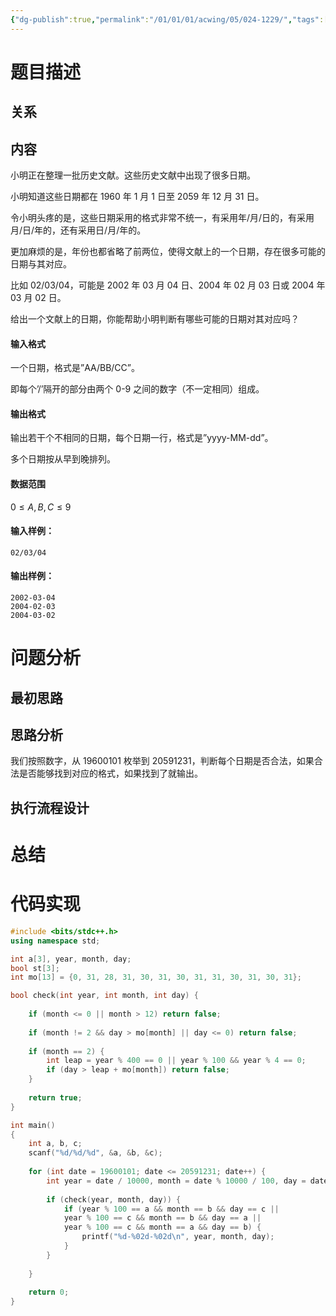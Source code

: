 ```yaml
---
{"dg-publish":true,"permalink":"/01/01/01/acwing/05/024-1229/","tags":["personal/blog","algorithm/日期问题","algorithm/brute-force"]}
---
```



# 题目描述
## 关系

## 内容
小明正在整理一批历史文献。这些历史文献中出现了很多日期。

小明知道这些日期都在 1960 年 1 月 1 日至 2059 年 12 月 31 日。

令小明头疼的是，这些日期采用的格式非常不统一，有采用年/月/日的，有采用月/日/年的，还有采用日/月/年的。

更加麻烦的是，年份也都省略了前两位，使得文献上的一个日期，存在很多可能的日期与其对应。

比如 02/03/04，可能是 2002 年 03 月 04 日、2004 年 02 月 03 日或 2004 年 03 月 02 日。

给出一个文献上的日期，你能帮助小明判断有哪些可能的日期对其对应吗？

#### 输入格式

一个日期，格式是”AA/BB/CC”。

即每个’/’隔开的部分由两个 0-9 之间的数字（不一定相同）组成。

#### 输出格式

输出若干个不相同的日期，每个日期一行，格式是”yyyy-MM-dd”。

多个日期按从早到晚排列。

#### 数据范围

$0 \le A,B,C \le 9$

#### 输入样例：

```
02/03/04
```

#### 输出样例：

```
2002-03-04
2004-02-03
2004-03-02
```
# 问题分析
## 最初思路

## 思路分析
我们按照数字，从 19600101 枚举到 20591231，判断每个日期是否合法，如果合法是否能够找到对应的格式，如果找到了就输出。
## 执行流程设计

# 总结

# 代码实现
```c++
#include <bits/stdc++.h>
using namespace std;

int a[3], year, month, day;
bool st[3];
int mo[13] = {0, 31, 28, 31, 30, 31, 30, 31, 31, 30, 31, 30, 31};

bool check(int year, int month, int day) {
    
    if (month <= 0 || month > 12) return false;
    
    if (month != 2 && day > mo[month] || day <= 0) return false;
    
    if (month == 2) {
        int leap = year % 400 == 0 || year % 100 && year % 4 == 0;
        if (day > leap + mo[month]) return false;
    }
    
    return true;
}

int main()
{
    int a, b, c;
    scanf("%d/%d/%d", &a, &b, &c); 
    
    for (int date = 19600101; date <= 20591231; date++) {
        int year = date / 10000, month = date % 10000 / 100, day = date % 100;
        
        if (check(year, month, day)) {
            if (year % 100 == a && month == b && day == c || 
            year % 100 == c && month == b && day == a ||
            year % 100 == c && month == a && day == b) {
                printf("%d-%02d-%02d\n", year, month, day);
            } 
        }
        
    } 
    
    return 0;
}
```